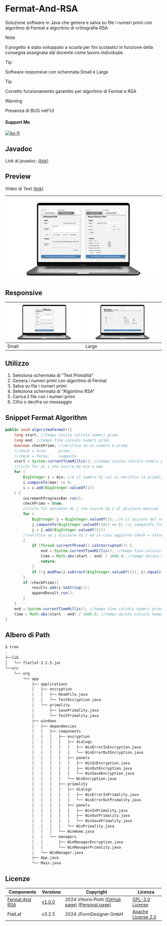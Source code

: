 # Fermat-And-RSA
Soluzione software in Java che genera e salva su file i numeri primi con algoritmo di Fermat e algoritmo di crittografia RSA


> [!NOTE]
> Il progetto è stato sviluppato a scuola per fini scolastici in funzione della consegna assegnata dal docente come lavoro individuale



> [!TIP]
> Software responsive con schermata Small e Large

> [!TIP]
> Corretto funzionamento garantito per algoritmo di Fermat e RSA

> [!Warning]
> Presenza di BUG nell'UI

#### Support Me


[![ko-fi](https://ko-fi.com/img/githubbutton_sm.svg)](https://ko-fi.com/P5P012BC8U)

## Javadoc

Link al javadoc: [(link)](https://vittoriopiotti.altervista.org/FermatAndRsaJava/index.html)


## Preview

Video di Test [(link)](https://drive.google.com/file/d/1IVb3ctowyLbrHMg7zlFN-Zv7If_51uzH/view?usp=sharing)


---

<img src="https://github.com/vittorioPiotti/Fermat-And-RSA/blob/main/images/preview.png" />



## Responsive

|<img src="https://github.com/vittorioPiotti/Fermat-And-RSA/blob/main/images/small2.png" />|<img src="https://github.com/vittorioPiotti/Fermat-And-RSA/blob/main/images/large2.png" />|          
|-|-|
|Small|Large|




## Utilizzo

 1. Seleziona schermata di "Test Primalità"
 2. Genera i numeri primi con algoritmo di Fermat
 3. Salva su file i numeri primi
 4. Seleziona schermata di "Algoritmo RSA"
 5. Carica il file con i numeri primi
 6. Cifra o decifra un messaggio




## Snippet Fermat Algorithm


```java
public void algoritmoFermat(){
	long start; //tempo inizio calcolo numeri primi
	long end; //tempo fine calcolo numeri primi
	boolean checkPrimo; //verifica se un numero è primo
	//check = true:     primo
	//check = false:    composto
	start = System.currentTimeMillis(); //tempo inizio calcolo numeri primi                     
	//ciclo for di i che scorre da min a max
	for (
		BigInteger i = min; //è il numero di cui si verifica la primalità
		i.compareTo(max) <= 0;
		i = i.add(BigInteger.valueOf(1))
	) {
		incrementProgressBar.run();
		checkPrimo = true;
		//ciclo for annidato di j che scorre da 2 al divisore massimo
		for (
			BigInteger j = BigInteger.valueOf(2); //è il dvisore del numero per la verifica della primalità
			j.compareTo(BigInteger.valueOf(10)) <= 0; //j compareTo fino al numero
			j = j.add(BigInteger.valueOf(1)))
		//verifica se j divisore di i ed in caso aggiorna check = false
		{
			if (Thread.currentThread().isInterrupted()) {
				end = System.currentTimeMillis(); //tempo fine calcolo numeri primi
				time = Math.abs(start - end) / 1000.0; //tempo durata calcolo numeri primi
				return;
			}
			if (!j.modPow(i.subtract(BigInteger.valueOf(1)), i).equals(BigInteger.valueOf(1))) checkPrimo = false;
		}
		if (checkPrimo){
			results.add(i.toString());
			appendResult.run();
		}
	}
	end = System.currentTimeMillis(); //tempo fine calcolo numeri primi
	time = Math.abs(start - end) / 1000.0; //tempo durata calcolo numeri primi
}

```


## Albero di Path

```bash
$ tree
.
├──lib
│   └── flatlaf-3.2.5.jar
└──src
    └── org
        └── app
            ├── applications
            │   ├── encryption
            │   │   ├── ReadFile.java
            │   │   └── TestEncryption.java
            │   └── primality
            │       ├── SavePrimality.java
            │       └── TestPrimality.java
            ├── windows
            │   ├── dependencies
            │   │   ├── components
            │   │   │   ├── encryption
            │   │   │   │   ├── dialogs
            │   │   │   │   │   ├── WinErrorInEncryption.java
            │   │   │   │   │   └── WinErrorOutEncryption.java
            │   │   │   │   ├── panels
            │   │   │   │   │   ├── WinInEncryption.java
            │   │   │   │   │   ├── WinOutEncryption.java
            │   │   │   │   │   └── WinSaveEncryption.java
            │   │   │   │   └── WinEncryption.java
            │   │   │   ├── primality
            │   │   │   │   ├── dialogs
            │   │   │   │   │   ├── WinErrorInPrimality.java
            │   │   │   │   │   └── WinErrorOutPrimality.java
            │   │   │   │   ├── panels
            │   │   │   │   │   ├── WinInPrimality.java
            │   │   │   │   │   ├── WinOutPrimality.java
            │   │   │   │   │   └── WinSavePrimality.java
            │   │   │   │   └── WinPrimality.java
            │   │   │   └── WinHome.java
            │   │   └── managers
            │   │       ├── WinManagerEncryption.java
            │   │       └── WinManagerPrimality.java
            │   └── WinManager.java
            ├── App.java
            └── Main.java

```

## Licenze

| Componente          | Versione         | Copyright                                      | Licenza                                                                                            |
|---------------------|------------------|------------------------------------------------|----------------------------------------------------------------------------------------------------|
| [Fermat And RSA](https://github.com/vittorioPiotti/FermatAndRSA-Java)     | [v1.0.0](https://github.com/vittorioPiotti/FermatAndRSA-Java/releases/tag/1.0.0)           | 2024 Vittorio Piotti [(GitHub page)](https://github.com/vittorioPiotti) [(Personal page)](https://vittoriopiotti.altervista.org/)                            | [GPL-3.0 License](https://github.com/vittorioPiotti/Fermat-And-RSA/blob/main/LICENSE.md)       |
| FlatLaf             | v3.2.5           | 2024 JFormDesigner GmbH                        | [Apache License 2.0](https://github.com/JFormDesigner/FlatLaf/blob/main/LICENSE)                   |
